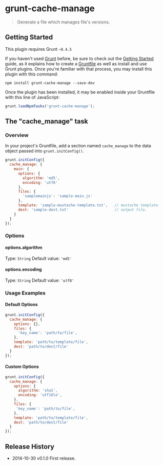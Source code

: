 # grunt-cache-manage

> Generate a file which manages file's versions.

## Getting Started
This plugin requires Grunt `~0.4.5`

If you haven't used [Grunt](http://gruntjs.com/) before, be sure to check out the [Getting Started](http://gruntjs.com/getting-started) guide, as it explains how to create a [Gruntfile](http://gruntjs.com/sample-gruntfile) as well as install and use Grunt plugins. Once you're familiar with that process, you may install this plugin with this command:

```shell
npm install grunt-cache-manage --save-dev
```

Once the plugin has been installed, it may be enabled inside your Gruntfile with this line of JavaScript:

```js
grunt.loadNpmTasks('grunt-cache-manage');
```

## The "cache_manage" task

### Overview
In your project's Gruntfile, add a section named `cache_manage` to the data object passed into `grunt.initConfig()`.

```js
grunt.initConfig({
  cache_manage: {
    main: {
      options: {
        algorithm: 'md5',
        encoding: 'utf8'
      },
      files: {
        'samplemainjs': 'sample-main.js'
      },
      template: 'sample-mustache-template.txt',   // mustache template file.
      dest: 'sample-dest.txt'                     // output file.
    }
  }
});
```

### Options

#### options.algorithm
Type: `String`
Default value: `'md5'`


#### options.encoding
Type: `String`
Default value: `'utf8'`


### Usage Examples

#### Default Options

```js
grunt.initConfig({
  cache_manage: {
    options: {},
    files: {
      'key_name': 'path/to/file',
    },
    template: 'path/to/template/file',
    dest: 'path/to/dest/file'
  }
});
```

#### Custom Options

```js
grunt.initConfig({
  cache_manage: {
    options: {
      algorithm: 'sha1',
      encoding: 'utf16le',
    },
    files: {
     'key_name': 'path/to/file',
    },
    template: 'path/to/template/file',
    dest: 'path/to/dest/file'
  }
});
```

## Release History
* 2014-10-30      v0.1.0     First release.
